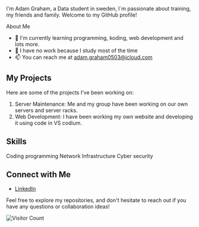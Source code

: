 I'm Adam Graham, a Data student in sweden, I´m passionate about training, my friends and family. Welcome to my GitHub profile!

 About Me

- 🌱 I'm currently learning programming, koding, web development and lots more.
- 💼 I have no work because I study most of the time
- 📫 You can reach me at adam.graham0503@icloud.com

## My Projects

Here are some of the projects I've been working on:

1. Server Maintenance: Me and my group have been working on our own servers and server racks.
2. Web Development: I have been working my own website and developing it using code in VS codium.

## Skills

Coding
programming 
Network Infrastructure 
Cyber security

## Connect with Me

- [LinkedIn](https://www.linkedin.com/in/adam-graham-395a44250/)

Feel free to explore my repositories, and don't hesitate to reach out if you have any questions or collaboration ideas!

![Visitor Count](https://visitor-badge.laobi.icu/badge?page_id=your-username.your-username)

